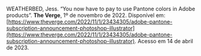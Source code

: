 WEATHERBED, Jess. “You now have to pay to use Pantone colors in Adobe products”. **The Verge**, 1º de novembro de 2022. Disponível em: [https://www.theverge.com/2022/11/1/23434305/adobe-pantone-subscription-announcement-photoshop-illustrator](https://www.theverge.com/2022/11/1/23434305/adobe-pantone-subscription-announcement-photoshop-illustrator). Acesso em 14 de abril de 2023.